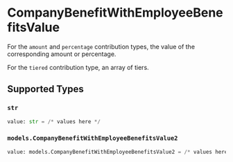 # CompanyBenefitWithEmployeeBenefitsValue

For the `amount` and `percentage` contribution types, the value of the corresponding amount or percentage.

For the `tiered` contribution type, an array of tiers.


## Supported Types

### `str`

```python
value: str = /* values here */
```

### `models.CompanyBenefitWithEmployeeBenefitsValue2`

```python
value: models.CompanyBenefitWithEmployeeBenefitsValue2 = /* values here */
```

